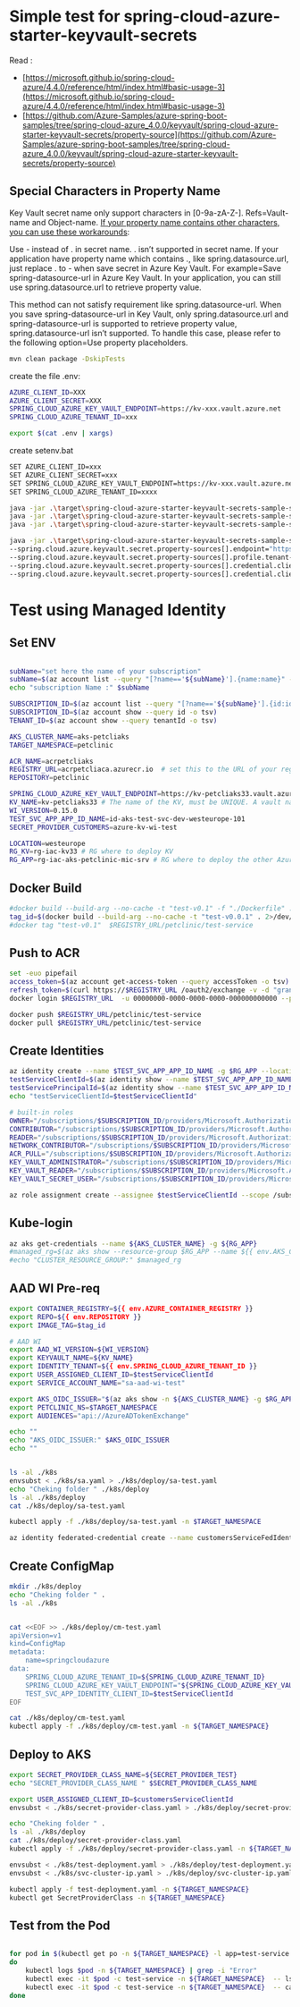 # Simple test for spring-cloud-azure-starter-keyvault-secrets

Read :

- [https://microsoft.github.io/spring-cloud-azure/4.4.0/reference/html/index.html#basic-usage-3](https://microsoft.github.io/spring-cloud-azure/4.4.0/reference/html/index.html#basic-usage-3)
- [https://github.com/Azure-Samples/azure-spring-boot-samples/tree/spring-cloud-azure_4.0.0/keyvault/spring-cloud-azure-starter-keyvault-secrets/property-source](https://github.com/Azure-Samples/azure-spring-boot-samples/tree/spring-cloud-azure_4.0.0/keyvault/spring-cloud-azure-starter-keyvault-secrets/property-source)



## Special Characters in Property Name
Key Vault secret name only support characters in [0-9a-zA-Z-]. Refs=Vault-name and Object-name. 
[If your property name contains other characters, you can use these workarounds](https://microsoft.github.io/spring-cloud-azure/4.4.0/reference/html/index.html#advanced-usage):

Use - instead of . in secret name. . isn’t supported in secret name. If your application have property name which contains ., like spring.datasource.url, just replace . to - when save secret in Azure Key Vault. For example=Save spring-datasource-url in Azure Key Vault. In your application, you can still use spring.datasource.url to retrieve property value.

This method can not satisfy requirement like spring.datasource-url. When you save spring-datasource-url in Key Vault, only spring.datasource.url and spring-datasource-url is supported to retrieve property value, spring.datasource-url isn’t supported. To handle this case, please refer to the following option=Use property placeholders.

```sh
mvn clean package -DskipTests

```

create the file .env:
```sh
AZURE_CLIENT_ID=XXX
AZURE_CLIENT_SECRET=XXX
SPRING_CLOUD_AZURE_KEY_VAULT_ENDPOINT=https://kv-xxx.vault.azure.net
SPRING_CLOUD_AZURE_TENANT_ID=xxx

export $(cat .env | xargs)
```

create setenv.bat

```sh
SET AZURE_CLIENT_ID=xxx
SET AZURE_CLIENT_SECRET=xxx
SET SPRING_CLOUD_AZURE_KEY_VAULT_ENDPOINT=https://kv-xxx.vault.azure.net
SET SPRING_CLOUD_AZURE_TENANT_ID=xxxx
```


```sh
java -jar .\target\spring-cloud-azure-starter-keyvault-secrets-sample-single-property-source-1.0.0.jar --spring.profiles.active=azure
java -jar .\target\spring-cloud-azure-starter-keyvault-secrets-sample-single-property-source-1.0.0.jar --spring.profiles.active=mysql
java -jar .\target\spring-cloud-azure-starter-keyvault-secrets-sample-single-property-source-1.0.0.jar --spring.profiles.active=default

java -jar .\target\spring-cloud-azure-starter-keyvault-secrets-sample-single-property-source-1.0.0.jar --spring.profiles.active=azure \
--spring.cloud.azure.keyvault.secret.property-sources[].endpoint="https://kv-XXX.vault.azure.net"  \
--spring.cloud.azure.keyvault.secret.property-sources[].profile.tenant-id=XXXX \
--spring.cloud.azure.keyvault.secret.property-sources[].credential.client-id="XXXX" \
--spring.cloud.azure.keyvault.secret.property-sources[].credential.client-secret="XXXX"

```

# Test using Managed Identity





## Set ENV

```sh

subName="set here the name of your subscription"
subName=$(az account list --query "[?name=='${subName}'].{name:name}" --output tsv)
echo "subscription Name :" $subName

SUBSCRIPTION_ID=$(az account list --query "[?name=='${subName}'].{id:id}" --output tsv)
SUBSCRIPTION_ID=$(az account show --query id -o tsv)
TENANT_ID=$(az account show --query tenantId -o tsv)

AKS_CLUSTER_NAME=aks-petcliaks
TARGET_NAMESPACE=petclinic

ACR_NAME=acrpetcliaks
REGISTRY_URL=acrpetcliaca.azurecr.io  # set this to the URL of your registry
REPOSITORY=petclinic   

SPRING_CLOUD_AZURE_KEY_VAULT_ENDPOINT=https://kv-petcliaks33.vault.azure.net/
KV_NAME=kv-petcliaks33 # The name of the KV, must be UNIQUE. A vault name must be between 3-24 alphanumeric characters
WI_VERSION=0.15.0 
TEST_SVC_APP_APP_ID_NAME=id-aks-test-svc-dev-westeurope-101 
SECRET_PROVIDER_CUSTOMERS=azure-kv-wi-test

LOCATION=westeurope
RG_KV=rg-iac-kv33 # RG where to deploy KV
RG_APP=rg-iac-aks-petclinic-mic-srv # RG where to deploy the other Azure services=AKS, ACR, MySQL, etc.
```

## Docker Build

```sh
#docker build --build-arg --no-cache -t "test-v0.1" -f "./Dockerfile" .
tag_id=$(docker build --build-arg --no-cache -t "test-v0.0.1" . 2>/dev/null | awk '/Successfully built/{print $NF}')
#docker tag "test-v0.1"  $REGISTRY_URL/petclinic/test-service

```

## Push to ACR
```sh
set -euo pipefail
access_token=$(az account get-access-token --query accessToken -o tsv)
refresh_token=$(curl https://$REGISTRY_URL /oauth2/exchange -v -d "grant_type=access_token&service=$REGISTRY_URL &access_token=$access_token" | jq -r .refresh_token)
docker login $REGISTRY_URL  -u 00000000-0000-0000-0000-000000000000 --password-stdin <<< "$refresh_token"

docker push $REGISTRY_URL/petclinic/test-service
docker pull $REGISTRY_URL/petclinic/test-service
```

## Create Identities


```sh
az identity create --name $TEST_SVC_APP_APP_ID_NAME -g $RG_APP --location $LOCATION
testServiceClientId=$(az identity show --name $TEST_SVC_APP_APP_ID_NAME -g $RG_APP --query clientId -o tsv)
testServicePrincipalId=$(az identity show --name $TEST_SVC_APP_APP_ID_NAME -g $RG_APP --query principalId -o tsv)
echo "testServiceClientId=$testServiceClientId"

# built-in roles
OWNER="/subscriptions/$SUBSCRIPTION_ID/providers/Microsoft.Authorization/roleDefinitions/8e3af657-a8ff-443c-a75c-2fe8c4bcb635"
CONTRIBUTOR="/subscriptions/$SUBSCRIPTION_ID/providers/Microsoft.Authorization/roleDefinitions/b24988ac-6180-42a0-ab88-20f7382dd24c"
READER="/subscriptions/$SUBSCRIPTION_ID/providers/Microsoft.Authorization/roleDefinitions/acdd72a7-3385-48ef-bd42-f606fba81ae7"
NETWORK_CONTRIBUTOR="/subscriptions/$SUBSCRIPTION_ID/providers/Microsoft.Authorization/roleDefinitions/4d97b98b-1d4f-4787-a291-c67834d212e7"
ACR_PULL="/subscriptions/$SUBSCRIPTION_ID/providers/Microsoft.Authorization/roleDefinitions/7f951dda-4ed3-4680-a7ca-43fe172d538d"
KEY_VAULT_ADMINISTRATOR="/subscriptions/$SUBSCRIPTION_ID/providers/Microsoft.Authorization/roleDefinitions/00482a5a-887f-4fb3-b363-3b7fe8e74483"
KEY_VAULT_READER="/subscriptions/$SUBSCRIPTION_ID/providers/Microsoft.Authorization/roleDefinitions/21090545-7ca7-4776-b22c-e363652d74d2"
KEY_VAULT_SECRET_USER="/subscriptions/$SUBSCRIPTION_ID/providers/Microsoft.Authorization/roleDefinitions/4633458b-17de-408a-b874-0445c86b69e6"

az role assignment create --assignee $testServiceClientId --scope /subscriptions/${SUBSCRIPTION_ID}/resourceGroups/${RG_KV} --role $KEY_VAULT_SECRET_USER


```

## Kube-login

```sh
az aks get-credentials --name ${AKS_CLUSTER_NAME} -g ${RG_APP}
#managed_rg=$(az aks show --resource-group $RG_APP --name ${{ env.AKS_CLUSTER_NAME }} --query nodeResourceGroup -o tsv)
#echo "CLUSTER_RESOURCE_GROUP:" $managed_rg

```


## AAD WI Pre-req

```sh
export CONTAINER_REGISTRY=${{ env.AZURE_CONTAINER_REGISTRY }}
export REPO=${{ env.REPOSITORY }} 
export IMAGE_TAG=$tag_id

# AAD WI
export AAD_WI_VERSION=${WI_VERSION}
export KEYVAULT_NAME=${KV_NAME}
export IDENTITY_TENANT=${{ env.SPRING_CLOUD_AZURE_TENANT_ID }}
export USER_ASSIGNED_CLIENT_ID=$testServiceClientId
export SERVICE_ACCOUNT_NAME="sa-aad-wi-test"

export AKS_OIDC_ISSUER="$(az aks show -n ${AKS_CLUSTER_NAME} -g $RG_APP --query "oidcIssuerProfile.issuerUrl" -o tsv)"
export PETCLINIC_NS=$TARGET_NAMESPACE
export AUDIENCES="api://AzureADTokenExchange"

echo ""
echo "AKS_OIDC_ISSUER:" $AKS_OIDC_ISSUER
echo ""


ls -al ./k8s
envsubst < ./k8s/sa.yaml > ./k8s/deploy/sa-test.yaml
echo "Cheking folder " ./k8s/deploy
ls -al ./k8s/deploy
cat ./k8s/deploy/sa-test.yaml

kubectl apply -f ./k8s/deploy/sa-test.yaml -n $TARGET_NAMESPACE

az identity federated-credential create --name customersServiceFedIdentity --identity-name "${TEST_SVC_APP_APP_ID_NAME}" --issuer "${AKS_OIDC_ISSUER}" --subject system:serviceaccount:"$TARGET_NAMESPACE":"${SERVICE_ACCOUNT_NAME}" -g "$RG_APP"

```


## Create ConfigMap

```sh
mkdir ./k8s/deploy
echo "Cheking folder " .
ls -al ./k8s


cat <<EOF >> ./k8s/deploy/cm-test.yaml
apiVersion=v1
kind=ConfigMap
metadata:
    name=springcloudazure
data:
    SPRING_CLOUD_AZURE_TENANT_ID=${SPRING_CLOUD_AZURE_TENANT_ID}
    SPRING_CLOUD_AZURE_KEY_VAULT_ENDPOINT="${SPRING_CLOUD_AZURE_KEY_VAULT_ENDPOINT}"
    TEST_SVC_APP_IDENTITY_CLIENT_ID=$testServiceClientId
EOF

cat ./k8s/deploy/cm-test.yaml
kubectl apply -f ./k8s/deploy/cm-test.yaml -n ${TARGET_NAMESPACE}
```



## Deploy to AKS 

```sh
export SECRET_PROVIDER_CLASS_NAME=${SECRET_PROVIDER_TEST}
echo "SECRET_PROVIDER_CLASS_NAME " $SECRET_PROVIDER_CLASS_NAME

export USER_ASSIGNED_CLIENT_ID=$customersServiceClientId
envsubst < ./k8s/secret-provider-class.yaml > ./k8s/deploy/secret-provider-class.yaml 

echo "Cheking folder " .
ls -al ./k8s/deploy
cat ./k8s/deploy/secret-provider-class.yaml 
kubectl apply -f ./k8s/deploy/secret-provider-class.yaml -n ${TARGET_NAMESPACE}

envsubst < ./k8s/test-deployment.yaml > ./k8s/deploy/test-deployment.yaml
envsubst < ./k8s/svc-cluster-ip.yaml > ./k8s/deploy/svc-cluster-ip.yaml 

kubectl apply -f test-deployment.yaml -n ${TARGET_NAMESPACE}
kubectl get SecretProviderClass -n ${TARGET_NAMESPACE}
```

## Test from the Pod

```sh

for pod in $(kubectl get po -n ${TARGET_NAMESPACE} -l app=test-service -o custom-columns=:metadata.name)
do
    kubectl logs $pod -n ${TARGET_NAMESPACE} | grep -i "Error"
    kubectl exec -it $pod -c test-service -n ${TARGET_NAMESPACE}  -- ls -al /mnt/secrets-store
    kubectl exec -it $pod -c test-service -n ${TARGET_NAMESPACE}  -- cat -al /mnt/secrets-store/dbpassword
done

```